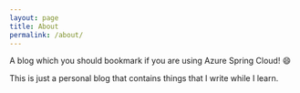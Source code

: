 ```yaml
---
layout: page
title: About
permalink: /about/
---
```


A blog which you should bookmark if you are using Azure Spring Cloud! :smile:

This is just a personal blog that contains things that I write while I learn.
